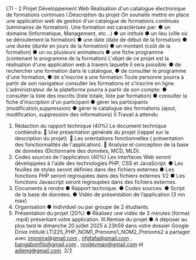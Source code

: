LTI - 2
Projet Développement Web
Réalisation d'un catalogue électronique de formations continues
I.Description du projet
On souhaite mettre en place une application web de gestion d'un catalogue de formations continues
(séminaires de formation).
Une formation est caractérisée par:
● un domaine (Informatique, Management, etc...)
● un intitulé
● un lieu (ville où se déroulement la formation)
● une date (date de début de la formation)
● une durée (durée en jours de la formation)
● un montant (coût de la formation)
● un ou plusieurs animateurs
● une fiche programme (contenant le programme de la formation)
L'objet de ce projet est la réalisation d'une application web à travers laquelle il sera possible:
● de rechercher une formation dans le catalogue,
● de consulter le programme d'une formation,
● de s'inscrire à une formation
Toute personne pourra à partir de son navigateur consulter les formations et s'inscrire en ligne.
L'administrateur de la plateforme pourra à partir de son compte:
● consulter la liste des inscrits (liste totale, liste par formation)
● consulter la fiche d'inscription d'un participant
● gérer les participants (modification,suppression)
● gérer le catalogue des formations (ajout, modification, suppression des informations)
II.Travail à attendu
1. Rédaction du rapport technique (40%)
Le document technique contiendra:
 Une présentation générale du projet (rappel sur la description du projet).
 Les orientations fonctionnelles ( présentation des fonctionnalités de l'application).
 Analyse et conception de la base de données (Dictionnaire des données, MCD, MLD).
2. Codes sources de l'application (40%)
Les interfaces Web seront développées à l'aide des technologies PHP, CSS et JavaScript.
● Les feuilles de styles seront définies dans des fichiers externes
● Les fonctions PHP seront regroupées dans des fichiers externes
1/2
● Les fonctions Javascript seront regroupées dans des fichiers externes.
3. Documents à rendre
● Rapport technique.
● Codes sources.
● Script de la base de données.
● Vidéo de présentation de l’application (3 mn max)
4. Organisation
● Individuel ou par groupe de 2 étudiants.
5. Présentation du projet (20%)
● Réalisez une vidéo de 3 minutes (format .mp4) présentant votre application.
III.Remise du projet
● A déposer au plus tard le dimanche 20 juillet 2025 à 23h59 dans votre dossier Google
Drive intitulé LTI225_PHP_NOM1_Prenoms1_NOM2_Prenoms2 à partager avec
jmpreira@gmail.com , nfgfafa@gmail.com , bangabonfils@gmail.com ,
roydevman@gmail.com et adieng@gmail.com.
2/2